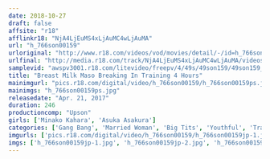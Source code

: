 ```yaml
---
date: 2018-10-27
draft: false
affsite: "r18"
afflinkr18: "NjA4LjEuMS4xLjAuMC4wLjAuMA"
url: "h_766son00159"
urloriginal: "http://www.r18.com/videos/vod/movies/detail/-/id=h_766son00159"
urlfinal: "http://media.r18.com/track/NjA4LjEuMS4xLjAuMC4wLjAuMA/videos/vod/movies/detail/-/id=h_766son00159"
samplevid: "awspv3001.r18.com/litevideo/freepv/4/49s/49son159/49son159_dmb_w.mp4"
title: "Breast Milk Maso Breaking In Training 4 Hours"
mainimgurl: "pics.r18.com/digital/video/h_766son00159/h_766son00159ps.jpg"
mainimgs: "h_766son00159ps.jpg"
releasedate: "Apr. 21, 2017"
duration: 246
productioncomp: "Upson"
girls: ['Minako Kahara', 'Asuka Asakura']
categories: ['Gang Bang', 'Married Woman', 'Big Tits', 'Youthful', 'Training', 'Nymphomaniac', 'Creampie', 'Cum Swallowing', 'Bondage', 'Breast Milk']
imgurls: ['pics.r18.com/digital/video/h_766son00159/h_766son00159jp-1.jpg', 'pics.r18.com/digital/video/h_766son00159/h_766son00159jp-2.jpg', 'pics.r18.com/digital/video/h_766son00159/h_766son00159jp-3.jpg', 'pics.r18.com/digital/video/h_766son00159/h_766son00159jp-4.jpg', 'pics.r18.com/digital/video/h_766son00159/h_766son00159jp-5.jpg', 'pics.r18.com/digital/video/h_766son00159/h_766son00159jp-6.jpg', 'pics.r18.com/digital/video/h_766son00159/h_766son00159jp-7.jpg', 'pics.r18.com/digital/video/h_766son00159/h_766son00159jp-8.jpg', 'pics.r18.com/digital/video/h_766son00159/h_766son00159jp-9.jpg', 'pics.r18.com/digital/video/h_766son00159/h_766son00159jp-10.jpg', 'pics.r18.com/digital/video/h_766son00159/h_766son00159jp-11.jpg', 'pics.r18.com/digital/video/h_766son00159/h_766son00159jp-12.jpg', 'pics.r18.com/digital/video/h_766son00159/h_766son00159jp-13.jpg', 'pics.r18.com/digital/video/h_766son00159/h_766son00159jp-14.jpg', 'pics.r18.com/digital/video/h_766son00159/h_766son00159jp-15.jpg', 'pics.r18.com/digital/video/h_766son00159/h_766son00159jp-16.jpg', 'pics.r18.com/digital/video/h_766son00159/h_766son00159jp-17.jpg', 'pics.r18.com/digital/video/h_766son00159/h_766son00159jp-18.jpg', 'pics.r18.com/digital/video/h_766son00159/h_766son00159jp-19.jpg', 'pics.r18.com/digital/video/h_766son00159/h_766son00159jp-20.jpg']
imgs: ['h_766son00159jp-1.jpg', 'h_766son00159jp-2.jpg', 'h_766son00159jp-3.jpg', 'h_766son00159jp-4.jpg', 'h_766son00159jp-5.jpg', 'h_766son00159jp-6.jpg', 'h_766son00159jp-7.jpg', 'h_766son00159jp-8.jpg', 'h_766son00159jp-9.jpg', 'h_766son00159jp-10.jpg', 'h_766son00159jp-11.jpg', 'h_766son00159jp-12.jpg', 'h_766son00159jp-13.jpg', 'h_766son00159jp-14.jpg', 'h_766son00159jp-15.jpg', 'h_766son00159jp-16.jpg', 'h_766son00159jp-17.jpg', 'h_766son00159jp-18.jpg', 'h_766son00159jp-19.jpg', 'h_766son00159jp-20.jpg']
---
```

